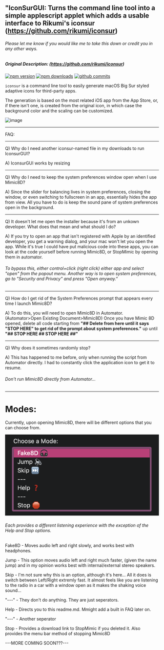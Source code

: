 ## "IconSurGUI: Turns the command line tool into a simple applescript applet which adds a usable interface to Rikumi's iconsur (https://github.com/rikumi/iconsur)

###### Please let me know if you would like me to take this down or credit you in any other ways.

##### Original Description: (https://github.com/rikumi/iconsur)

<a href="https://www.npmjs.com/package/iconsur"><img title="npm version" src="https://badgen.net/npm/v/iconsur" ></a>
<a href="https://www.npmjs.com/package/iconsur"><img title="npm downloads" src="https://badgen.net/npm/dt/iconsur" ></a>
<a href="https://github.com/rikumi/iconsur/commit"><img title="github commits" src="https://badgen.net/github/last-commit/rikumi/iconsur" ></a>

</p>

</span>

`iconsur` is a command line tool to easily generate macOS Big Sur styled adaptive icons for third-party apps.

The generation is based on the most related iOS app from the App Store, or, if there isn't one, is created from the original icon, in which case the background color and the scaling can be customized.

![image](https://user-images.githubusercontent.com/5051300/85926574-ebfb9d80-b8d2-11ea-836b-28e38d1f3447.png)

------------------------------------------------------------------

FAQ:

------------------------------------------------------------------

Q) Why do I need another iconsur-named file in my downloads to run IconsurGUI?

A) IconsurGUI works by resizing

------------------------------------------------------------------

Q) Why do I need to keep the system preferences window open when I use Mimic8D?

A) Since the slider for balancing lives in system preferences, closing the window, or even switching to fullscreen in an app, essentially hides the app from view. All you have to do is keep the sound pane of system preferences open in the background.

------------------------------------------------------------------

Q) It doesn't let me open the installer because it's from an unkown developer. What does that mean and what should I do?

A) If you try to open an app that isn't registered with Apple by an identified developer, you get a warning dialog, and your mac won't let you open the app. While it's true I could have put malicious code into these apps, you can look at the code yourself before running Mimic8D, or StopMimic by opening them in automator.
###### To bypass this, either control+click (right click) either app and select "open" from the popout menu. Another way is to open system preferences, go to "Security and Privacy" and press "Open anyway."

------------------------------------------------------------------

Q) How do I get rid of the System Preferences prompt that appears every time I launch Mimic8D?

A) To do this, you will need to open Mimic8D in Automator. (Automator>Open Existing Document>Mimic8D) Once you have Mimic 8D opened, delete all code starting from **"## Delete from here until it says "STOP HERE" to get rid of the prompt about system preferences."** up until **"## STOP HERE ## STOP HERE ##"**

------------------------------------------------------------------

Q) Why does it sometimes randomly stop?

A) This has happened to me before, only when running the script from Automator directly. I had to constantly click the application icon to get it to resume. 
###### Don't run Mimic8D directly from Automator...

------------------------------------------------------------------

# Modes:

Currently, upon opening Mimic8D, there will be different options that you can choose from. 

![alt text](https://github.com/salameanon/Mimic-8D/blob/main/resources/ExampleModes.png?raw=true)

###### Each provides a different listening experience with the exception of the Help and Stop options.

Fake8D - Moves audio left and right slowly, and works best with headphones.

Jump - This option moves audio left and right much faster, (given the name jump) and in my opinion works best with internal/external stereo speakers.

Skip - I'm not sure why this is an option, although it's here... All it does is switch between Left/Right extremly fast. It almost feels like you are listening to the radio in a car with a window open as it makes the shaking voice sound...

"---" - They don't do anything. They are just seperators.

Help - Directs you to this readme.md. Mmight add a built in FAQ later on.

"---" - Another seperator

Stop - Provides a download link to StopMimic if you deleted it. Also provides the menu bar method of stopping Mimic8D

---MORE COMING SOON???---
